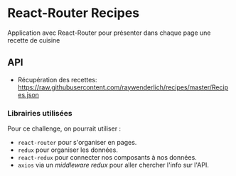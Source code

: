 # React-Router Recipes

Application avec React-Router pour présenter dans chaque page une recette de cuisine


## API

* Récupération des recettes: https://raw.githubusercontent.com/raywenderlich/recipes/master/Recipes.json

### Librairies utilisées

Pour ce challenge, on pourrait utiliser :
* `react-router` pour s'organiser en pages.
* `redux` pour organiser les données.
* `react-redux` pour connecter nos composants à nos données.
* `axios` via un *middleware redux* pour aller chercher l'info sur l'API.
